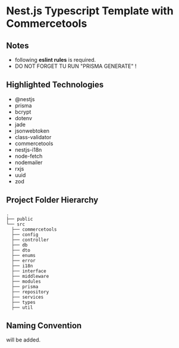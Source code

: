 # Nest.js Typescript Template with Commercetools

## Notes

- following **eslint rules** is required.
- DO NOT FORGET TU RUN "PRISMA GENERATE" !

## Highlighted Technologies

- @nestjs
- prisma
- bcrypt 
- dotenv
- jade
- jsonwebtoken
- class-validator
- commercetools
- nestjs-i18n
- node-fetch
- nodemailer
- rxjs
- uuid
- zod

## Project Folder Hierarchy

    .
    ├── public             
    └── src
      ├── commercetools
      ├── config
      ├── controller
      ├── db
      ├── dto
      ├── enums
      ├── error
      ├── i18n
      ├── interface
      ├── middleware
      ├── modules
      ├── prisma
      ├── repository
      ├── services
      ├── types
      ├── util

## Naming Convention
will be added.
